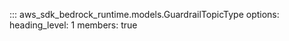 ::: aws_sdk_bedrock_runtime.models.GuardrailTopicType
    options:
        heading_level: 1
        members: true
